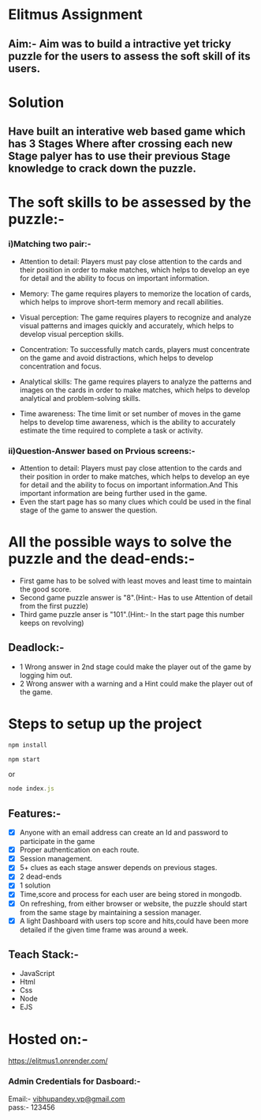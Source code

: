 # Elitmus Assignment
 ## Aim:- Aim was to build a intractive yet tricky puzzle for the users to assess the soft skill of its users.
# Solution
 ## Have built an interative web based game which has 3 Stages Where after crossing each new Stage palyer has to use their previous Stage knowledge to crack down the puzzle.
 # The soft skills to be assessed by the puzzle:-
 ### i)Matching two pair:-
 * Attention to detail: Players must pay close attention to the cards and their position in order to make matches, which helps to develop an eye for detail and the ability to focus on important information.

* Memory: The game requires players to memorize the location of cards, which helps to improve short-term memory and recall abilities.

* Visual perception: The game requires players to recognize and analyze visual patterns and images quickly and accurately, which helps to develop visual perception skills.

* Concentration: To successfully match cards, players must concentrate on the game and avoid distractions, which helps to develop concentration and focus.

* Analytical skills: The game requires players to analyze the patterns and images on the cards in order to make matches, which helps to develop analytical and problem-solving skills.

* Time awareness: The time limit or set number of moves in the game helps to develop time awareness, which is the ability to accurately estimate the time required to complete a task or activity.

### ii)Question-Answer based on Prvious screens:-
* Attention to detail: Players must pay close attention to the cards and their position in order to make matches, which helps to develop an eye for detail and the ability to focus on important information.And This important information are being further used in the game.
* Even the start page has so many clues which could be used in the final stage of the game to answer the question.

 # All the possible ways to solve the puzzle and the dead-ends:-
* First game has to be solved with least moves and least time to maintain the good score.
* Second game puzzle answer is "8".(Hint:- Has to use Attention of detail from the first puzzle)
* Third game puzzle anser is "101".(Hint:- In the start page this number keeps on revolving)
## Deadlock:-   
* 1 Wrong answer in 2nd stage could make the player out of the game by logging him out.    
* 2 Wrong answer with a warning and a Hint could make the player out of the game.

# Steps to setup up the project
``` javascript 
npm install
```


``` javascript
npm start
```
or
``` javascript
node index.js 
```
## Features:-  
- [x] Anyone with an email address can create an Id and password to participate in the game
- [x] Proper authentication on each route.
- [x] Session management.
- [x] 5+ clues as each stage answer depends on previous stages.
- [x] 2 dead-ends
- [x] 1 solution 
- [x] Time,score and process for each user are being stored in mongodb.
- [x] On refreshing, from either browser or website, the puzzle should start from the same stage by maintaining a session manager.
- [x] A light Dashboard with users top score and hits,could have been more detailed if the given time frame was around a week.

## Teach Stack:-
* JavaScript
* Html
* Css
* Node 
* EJS

# Hosted on:- 
https://elitmus1.onrender.com/

### Admin Credentials for Dasboard:-
Email:- vibhupandey.vp@gmail.com  
pass:- 123456


